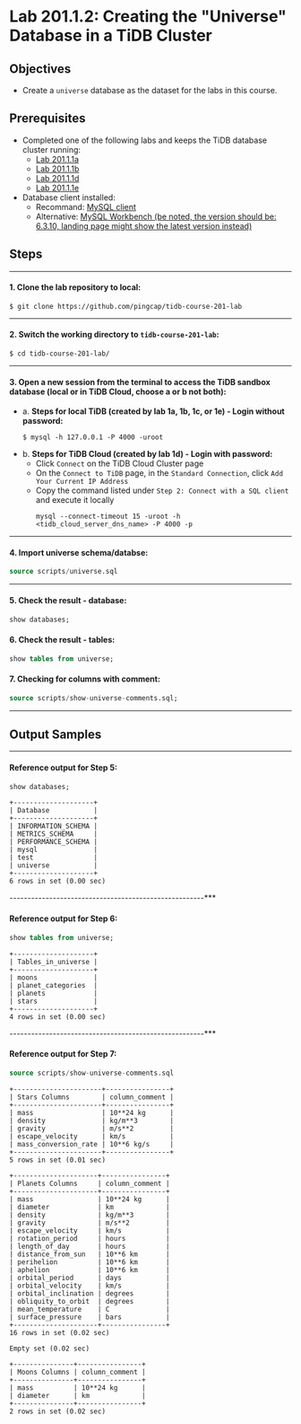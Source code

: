 # Lab 201.1.2: Creating the "Universe" Database in a TiDB Cluster

## Objectives
+ Create a `universe` database as the dataset for the labs in this course.

## Prerequisites
+ Completed one of the following labs and keeps the TiDB database cluster running: 
  + [Lab 201.1.1a](lab-1a-native-playground.md)  
  + [Lab 201.1.1b](lab-1b-container-tidb.md)
  + [Lab 201.1.1d](lab-1d-tidb-cloud-dev-tier.md)
  + [Lab 201.1.1e](lab-1e-WSL-linux-playground.md)
+ Database client installed:
  + Recommand: [MySQL client](https://google.com/search?q=MacOS+mysql+client+install)
  + Alternative: [MySQL Workbench (be noted, the version should be: 6.3.10, landing page might show the latest version instead)](https://downloads.mysql.com/archives/workbench/)

## Steps

------------------------------------------------------
#### 1. Clone the lab repository to local:
```
$ git clone https://github.com/pingcap/tidb-course-201-lab
```

------------------------------------------------------
#### 2. Switch the working directory to `tidb-course-201-lab`:
```
$ cd tidb-course-201-lab/
```

------------------------------------------------------
#### 3. Open a new session from the terminal to access the TiDB sandbox database (local or in TiDB Cloud, choose a or b not both):
+ a. **Steps for local TiDB (created by lab 1a, 1b, 1c, or 1e) - Login without password:**
  ```
  $ mysql -h 127.0.0.1 -P 4000 -uroot
  ``` 
+ b. **Steps for TiDB Cloud (created by lab 1d) - Login with password:**
  + Click `Connect` on the TiDB Cloud Cluster page
  + On the `Connect to TiDB` page, in the `Standard Connection`, click `Add Your Current IP Address`
  + Copy the command listed under `Step 2: Connect with a SQL client` and execute it locally
    ```
    mysql --connect-timeout 15 -uroot -h <tidb_cloud_server_dns_name> -P 4000 -p
    ```

------------------------------------------------------
#### 4. Import universe schema/databse:
```sql
source scripts/universe.sql
```

------------------------------------------------------
#### 5. Check the result - database:
```sql
show databases;
```

#### 6. Check the result - tables:
```sql
show tables from universe;
```

#### 7. Checking for columns with comment:
```sql
source scripts/show-universe-comments.sql;
```

------------------------------------------------------
## Output Samples

------------------------------------------------------
#### Reference output for Step 5:
```sql
show databases;
```
```
+--------------------+
| Database           |
+--------------------+
| INFORMATION_SCHEMA |
| METRICS_SCHEMA     |
| PERFORMANCE_SCHEMA |
| mysql              |
| test               |
| universe           |
+--------------------+
6 rows in set (0.00 sec)
```

------------------------------------------------------***
#### Reference output for Step 6:
```sql
show tables from universe;
```
```
+--------------------+
| Tables_in_universe |
+--------------------+
| moons              |
| planet_categories  |
| planets            |
| stars              |
+--------------------+
4 rows in set (0.00 sec)
```

------------------------------------------------------***
#### Reference output for Step 7:
```sql
source scripts/show-universe-comments.sql
```
```
+----------------------+----------------+
| Stars Columns        | column_comment |
+----------------------+----------------+
| mass                 | 10**24 kg      |
| density              | kg/m**3        |
| gravity              | m/s**2         |
| escape_velocity      | km/s           |
| mass_conversion_rate | 10**6 kg/s     |
+----------------------+----------------+
5 rows in set (0.01 sec)

+---------------------+----------------+
| Planets Columns     | column_comment |
+---------------------+----------------+
| mass                | 10**24 kg      |
| diameter            | km             |
| density             | kg/m**3        |
| gravity             | m/s**2         |
| escape_velocity     | km/s           |
| rotation_period     | hours          |
| length_of_day       | hours          |
| distance_from_sun   | 10**6 km       |
| perihelion          | 10**6 km       |
| aphelion            | 10**6 km       |
| orbital_period      | days           |
| orbital_velocity    | km/s           |
| orbital_inclination | degrees        |
| obliquity_to_orbit  | degrees        |
| mean_temperature    | C              |
| surface_pressure    | bars           |
+---------------------+----------------+
16 rows in set (0.02 sec)

Empty set (0.02 sec)

+---------------+----------------+
| Moons Columns | column_comment |
+---------------+----------------+
| mass          | 10**24 kg      |
| diameter      | km             |
+---------------+----------------+
2 rows in set (0.02 sec)
```